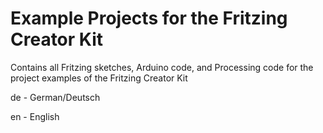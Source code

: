 Example Projects for the Fritzing Creator Kit
=============================================

Contains all Fritzing sketches, Arduino code, and Processing code for the project examples of the Fritzing Creator Kit

de - German/Deutsch

en - English


